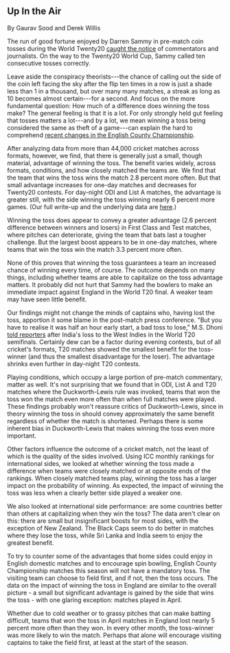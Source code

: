 ## Up In the Air

By Gaurav Sood and Derek Willis

The run of good fortune enjoyed by Darren Sammy in pre-match coin tosses during the World Twenty20 [caught the notice](http://www.espncricinfo.com/icc-world-twenty20-2016/content/story/994611.html) of commentators and journalists. On the way to the Twenty20 World Cup, Sammy called ten consecutive tosses correctly. 

Leave aside the conspiracy theorists---the chance of calling out the side of the coin left facing the sky after the flip ten times in a row is just a shade less than 1 in a thousand, but over many many matches, a streak as long as 10 becomes almost certain---for a second. And focus on the more fundamental question: How much of a difference does winning the toss make? The general feeling is that it is a lot. For only strongly held gut feeling that tosses matters a lot---and by a lot, we mean winning a toss being considered the same as theft of a game---can explain the hard to comprehend [recent changes in the English County Championship](http://www.espncricinfo.com/county-cricket-2016/content/story/944565.html).

After analyzing data from more than 44,000 cricket matches across formats, however, we find, that there is generally just a small, though material, advantage of winning the toss. The benefit varies widely, across formats, conditions, and how closely matched the teams are. We find that the team that wins the toss wins the match 2.8 percent more often. But that small advantage increases for one-day matches and decreases for Twenty20 contests. For day-night ODI and List A matches, the advantage is greater still, with the side winning the toss winning nearly 6 percent more games. (Our full write-up and the underlying data are [here](https://github.com/dwillis/cricket-stats).)

Winning the toss does appear to convey a greater advantage (2.6 percent difference between winners and losers) in First Class and Test matches, where pitches can deteriorate, giving the team that bats last a tougher challenge. But the largest boost appears to be in one-day matches, where teams that win the toss win the match 3.3 percent more often.

None of this proves that winning the toss guarantees a team an increased chance of winning every time, of course. The outcome depends on many things, including whether teams are able to capitalize on the toss advantage matters. It probably did not hurt that Sammy had the bowlers to make an immediate impact against England in the World T20 final. A weaker team may have seen little benefit.

Our findings might not change the minds of captains who, having lost the toss, apportion it some blame in the post-match press conference. "But you have to realise it was half an hour early start, a bad toss to lose," M.S. Dhoni [told reporters](http://www.espncricinfo.com/icc-world-twenty20-2016/content/story/993955.html) after India's loss to the West Indies in the World T20 semifinals. Certainly dew can be a factor during evening contests, but of all cricket's formats, T20 matches showed the smallest benefit for the toss-winner (and thus the smallest disadvantage for the loser). The advantage shrinks even further in day-night T20 contests.

Playing conditions, which occupy a large portion of pre-match commentary, matter as well. It's not surprising that we found that in ODI, List A and T20 matches where the Duckworth-Lewis rule was invoked, teams that won the toss won the match even more often than when full matches were played. These findings probably won't reassure critics of Duckworth-Lewis, since in theory winning the toss in should convey approximately the same benefit regardless of whether the match is shortened. Perhaps there is some inherent bias in Duckworth-Lewis that makes winning the toss even more important.

Other factors influence the outcome of a cricket match, not the least of which is the quality of the sides involved. Using ICC monthly rankings for international sides, we looked at whether winning the toss made a difference when teams were closely matched or at opposite ends of the rankings. When closely matched teams play, winning the toss has a larger impact on the probability of winning. As expected, the impact of winning the toss was less when a clearly better side played a weaker one.

We also looked at international side performance: are some countries better than others at capitalizing when they win the toss? The data aren't clear on this: there are small but insignificant boosts for most sides, with the exception of New Zealand. The Black Caps seem to do better in matches where they lose the toss, while Sri Lanka and India seem to enjoy the greatest benefit.

To try to counter some of the advantages that home sides could enjoy in English domestic matches and to encourage spin bowling, English County Championship matches this season will not have a mandatory toss. The visiting team can choose to field first, and if not, then the toss occurs. The data on the impact of winning the toss in England are similar to the overall picture - a small but significant advantage is gained by the side that wins the toss - with one glaring exception: matches played in April.

Whether due to cold weather or to grassy pitches that can make batting difficult, teams that won the toss in April matches in England lost nearly 5 percent more often than they won. In every other month, the toss-winner was more likely to win the match. Perhaps that alone will encourage visiting captains to take the field first, at least at the start of the season.
